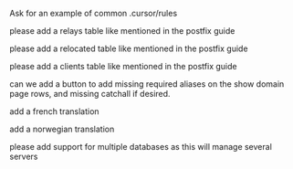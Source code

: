 Ask for an example of common .cursor/rules

please add a relays table like mentioned in the postfix guide

please add a relocated table like mentioned in the postfix guide

please add a clients table like mentioned in the postfix guide

can we add a button to add missing required aliases on the show domain page rows, and missing catchall if desired.

add a french translation

add a norwegian translation

please add support for multiple databases as this will manage several servers
